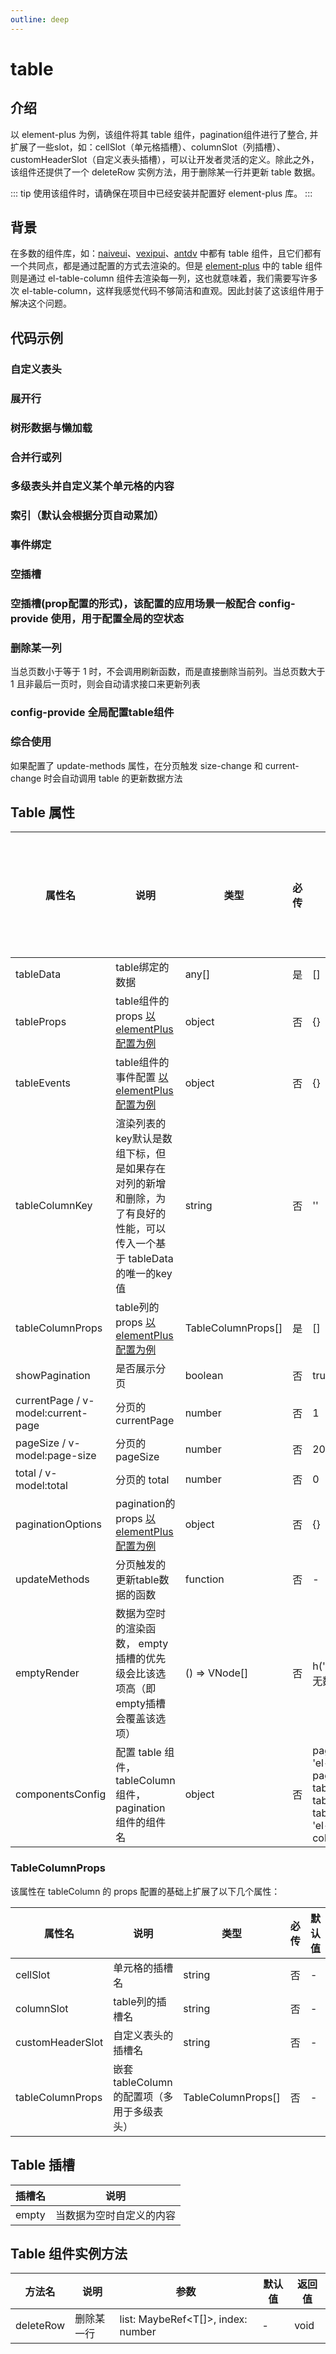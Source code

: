 ```yaml
---
outline: deep
---
```


# table

## 介绍

以 element-plus 为例，该组件将其 table 组件，pagination组件进行了整合, 并扩展了一些slot，如：cellSlot（单元格插槽）、columnSlot（列插槽）、customHeaderSlot（自定义表头插槽），可以让开发者灵活的定义。除此之外，该组件还提供了一个 deleteRow 实例方法，用于删除某一行并更新 table 数据。

::: tip
使用该组件时，请确保在项目中已经安装并配置好 element-plus 库。
:::

## 背景

在多数的组件库，如：[naiveui](https://www.naiveui.com/zh-CN/light/components/data-table)、[vexipui](https://www.vexipui.com/zh-CN/components/table)、[antdv](https://next.antdv.com/components/table) 中都有 table 组件，且它们都有一个共同点，都是通过配置的方式去渲染的。但是 [element-plus](https://element-plus.org/zh-CN/component/table.html) 中的 table 组件则是通过 el-table-column 组件去渲染每一列，这也就意味着，我们需要写许多次 el-table-column，这样我感觉代码不够简洁和直观。因此封装了这该组件用于解决这个问题。

## 代码示例

### 自定义表头

<demo src="./demos/table/element-plus/header.vue" title="提示" desc="配置 customHeaderSlot 属性" ></demo>

### 展开行

<demo src="./demos/table/element-plus/expand.vue" ></demo>

### 树形数据与懒加载

<demo src="./demos/table/element-plus/tree.vue" ></demo>

### 合并行或列

<demo src="./demos/table/element-plus/merge.vue" ></demo>

### 多级表头并自定义某个单元格的内容

<demo src="./demos/table/element-plus/multi-header.vue" title="提示" desc="通过配置嵌套 tableColumnProps 和 cellSlot 来实现" ></demo>

### 索引（默认会根据分页自动累加）

<demo src="./demos/table/element-plus/index-type.vue" title="提示" desc="组件内部已经默认配置了相关逻辑，因此用户无需额外配置index属性" ></demo>

### 事件绑定

<demo src="./demos/table/element-plus/event.vue" title="提示" desc="配置tableEvent" ></demo>

### 空插槽

<demo src="./demos/table/element-plus/empty-slot.vue"></demo>

### 空插槽(prop配置的形式)，该配置的应用场景一般配合 config-provide 使用，用于配置全局的空状态

<demo src="./demos/table/element-plus/empty-render.vue" title="提示" desc="empty 插槽的优先级会比该选项高"></demo>

### 删除某一列

当总页数小于等于 1 时，不会调用刷新函数，而是直接删除当前列。当总页数大于 1 且非最后一页时，则会自动请求接口来更新列表

<demo src="./demos/table/element-plus/delete.vue"></demo>

### config-provide 全局配置table组件

<demo src="./demos/table/element-plus/config-provide.vue" title="提示" desc="该用例全局配置了table的border属性和数据为空时的渲染组件"></demo>

### 综合使用

如果配置了 update-methods 属性，在分页触发 size-change 和 current-change 时会自动调用 table 的更新数据方法

<demo src="./demos/table/element-plus/default.vue" title="提示" desc="该事例包含了列插槽和单元格插槽的用例"></demo>


## Table 属性

| 属性名    | 说明   | 类型   | 必传   | 默认值  | 是否可以全局配置 |
| ---- | ---- | ------ |  ------- |  ------- | ------- |
| tableData | table绑定的数据   | any[]   | 是 | [] | 否 |
| tableProps | table组件的props [以 elementPlus 配置为例](https://element-plus.org/zh-CN/component/table.html#table-%E5%B1%9E%E6%80%A7) | object | 否 | {} | 是 |
| tableEvents | table组件的事件配置 [以 elementPlus 配置为例](https://element-plus.org/zh-CN/component/table.html#table-%E4%BA%8B%E4%BB%B6)| object | 否 | {} |  否 |
| tableColumnKey | 渲染列表的key默认是数组下标，但是如果存在对列的新增和删除，为了有良好的性能，可以传入一个基于 tableData 的唯一的key值   | string  | 否 |'' | 否 |
| tableColumnProps | table列的props [以 elementPlus 配置为例](https://element-plus.org/zh-CN/component/table.html#table-column-%E5%B1%9E%E6%80%A7)   | TableColumnProps[]   | 是 | [] | 否 |
| showPagination | 是否展示分页   | boolean   | 否 | true | 否 |
| currentPage /  v-model:current-page  | 分页的 currentPage  | number   | 否 | 1 | 否 |
| pageSize /  v-model:page-size | 分页的 pageSize  | number   | 否 | 20 | 是 |
| total  /  v-model:total | 分页的 total  | number   | 否 | 0 | 否 |
| paginationOptions | pagination的props [以 elementPlus 配置为例](https://element-plus.org/zh-CN/component/pagination.html#%E5%B1%9E%E6%80%A7)   | object   | 否 | {} | 是 |
| updateMethods | 分页触发的更新table数据的函数 | function   | 否 | - | 否 |
| emptyRender | 数据为空时的渲染函数， empty 插槽的优先级会比该选项高（即empty插槽会覆盖该选项） | () => VNode[]   | 否 | h('span', '暂无数据') | 是 |
| componentsConfig | 配置 table 组件，tableColumn 组件，pagination 组件的组件名  | object   | 否 | pagination: 'el-pagination', table: 'el-table', tableColumn: 'el-table-column' | 否 | 是 |

### TableColumnProps

该属性在 tableColumn 的 props 配置的基础上扩展了以下几个属性：

| 属性名    | 说明   | 类型   | 必传   | 默认值  |
| ---- | ---- | ------ |  ------- |  ------- |
| cellSlot | 单元格的插槽名   | string   | 否 | - |
| columnSlot | table列的插槽名   | string   | 否 | - |
| customHeaderSlot | 自定义表头的插槽名   | string   | 否 | - |
| tableColumnProps | 嵌套 tableColumn 的配置项（多用于多级表头）  | TableColumnProps[]   | 否 | - |

## Table 插槽

| 插槽名    | 说明   |
| ---- | ---- |
| empty | 当数据为空时自定义的内容 |


## Table 组件实例方法

| 方法名    | 说明   |  参数 | 默认值 | 返回值 |
| ---- | ---- |  ---- | ---- |  ---- |
| deleteRow | 删除某一行 | list: MaybeRef<T[]>, index: number | - | void |
